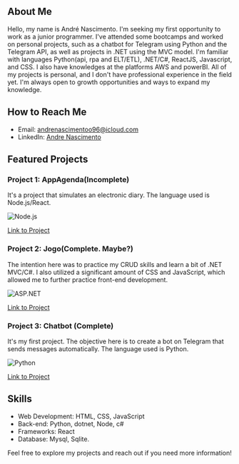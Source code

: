 ## About Me


Hello, my name is André Nascimento. I'm seeking my first opportunity to work as a junior programmer. I've attended some bootcamps and worked on personal projects, such as a chatbot for Telegram using Python and the Telegram API, as well as projects in .NET using the MVC model. I'm familiar with languages Python(api, rpa and ELT/ETL), .NET/C#, ReactJS, Javascript, and CSS. I also have knowledges at the platforms AWS and powerBI. All of my projects is personal, and I don't have professional experience in the field yet. I'm always open to growth opportunities and ways to expand my knowledge.

## How to Reach Me

- Email: andrenascimentoo96@icloud.com
- LinkedIn: [Andre Nascimento](https://www.linkedin.com/in/andre-nascimento-281bb225b/edit/forms/intro/new/?profileFormEntryPoint=PROFILE_SECTION)

## Featured Projects

### Project 1: AppAgenda(Incomplete)
It's a project that simulates an electronic diary. The language used is Node.js/React.

![Node.js](https://img.shields.io/badge/Node.js-React-brightgreen)

[Link to Project](https://github.com/amarallandre/AppAgenda)

### Project 2: Jogo(Complete. Maybe?)
The intention here was to practice my CRUD skills and learn a bit of .NET MVC/C#. I also utilized a significant amount of CSS and JavaScript, which allowed me to further practice front-end development.


![ASP.NET](https://img.shields.io/badge/dotnet-C%23-brightgreen)

[Link to Project](https://github.com/amarallandre/Jogo)

### Project 3: Chatbot (Complete)
It's my first project. The objective here is to create a bot on Telegram that sends messages automatically. The language used is Python.

![Python](https://img.shields.io/badge/Python-brightgreen)

[Link to Project](https://github.com/amarallandre/Chatbot/)

## Skills

- Web Development: HTML, CSS, JavaScript
- Back-end: Python, dotnet, Node, c#
- Frameworks: React 
- Database: Mysql, Sqlite.



Feel free to explore my projects and reach out if you need more information!
